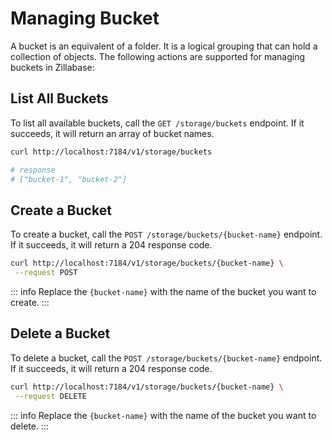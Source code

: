 

# Managing Bucket

A bucket is an equivalent of a folder. It is a logical grouping that can hold a collection of objects. The following actions are supported for managing buckets in Zillabase:

## List All Buckets

To list all available buckets, call the `GET /storage/buckets` endpoint. If it succeeds, it will return an array of bucket names.

```sh
curl http://localhost:7184/v1/storage/buckets

# response
# ["bucket-1", "bucket-2"]
```

## Create a Bucket

To create a bucket, call the `POST /storage/buckets/{bucket-name}` endpoint. If it succeeds, it will return a 204 response code.

```sh
curl http://localhost:7184/v1/storage/buckets/{bucket-name} \
 --request POST
```

::: info
Replace the `{bucket-name}` with the name of the bucket you want to create.
:::

## Delete a Bucket

To delete a bucket, call the `POST /storage/buckets/{bucket-name}` endpoint. If it succeeds, it will return a 204 response code.

```sh
curl http://localhost:7184/v1/storage/buckets/{bucket-name} \
 --request DELETE
```

::: info
Replace the `{bucket-name}` with the name of the bucket you want to delete.
:::